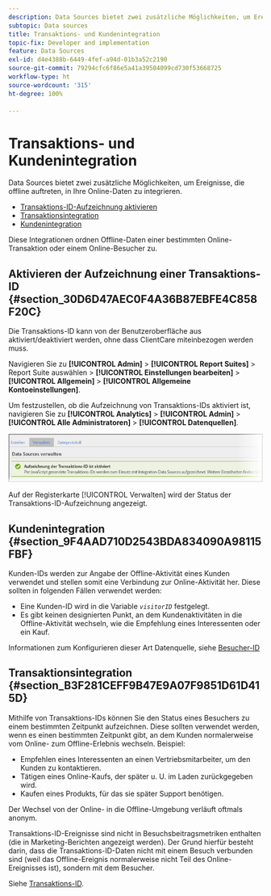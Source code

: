 ```yaml
---
description: Data Sources bietet zwei zusätzliche Möglichkeiten, um Ereignisse, die offline auftreten, in Ihre Online-Daten zu integrieren.
subtopic: Data sources
title: Transaktions- und Kundenintegration
topic-fix: Developer and implementation
feature: Data Sources
exl-id: d4e4388b-6449-4fef-a94d-01b3a52c2190
source-git-commit: 79294cfc6f86e5a41a39504099cd730f53668725
workflow-type: ht
source-wordcount: '315'
ht-degree: 100%

---
```


# Transaktions- und Kundenintegration

Data Sources bietet zwei zusätzliche Möglichkeiten, um Ereignisse, die offline auftreten, in Ihre Online-Daten zu integrieren.

* [Transaktions-ID-Aufzeichnung aktivieren](/help/import/c-data-sources/datasrc-integrating-offline-data.md#section_30D6D47AEC0F4A36B87EBFE4C858F20C)
* [Transaktionsintegration](/help/import/c-data-sources/datasrc-integrating-offline-data.md#section_B3F281CEFF9B47E9A07F9851D61D415D)
* [Kundenintegration](/help/import/c-data-sources/datasrc-integrating-offline-data.md#section_9F4AAD710D2543BDA834090A98115FBF)

Diese Integrationen ordnen Offline-Daten einer bestimmten Online-Transaktion oder einem Online-Besucher zu.

## Aktivieren der Aufzeichnung einer Transaktions-ID {#section_30D6D47AEC0F4A36B87EBFE4C858F20C}

Die Transaktions-ID kann von der Benutzeroberfläche aus aktiviert/deaktiviert werden, ohne dass ClientCare miteinbezogen werden muss.

Navigieren Sie zu **[!UICONTROL Admin]** > **[!UICONTROL Report Suites]** > Report Suite auswählen > **[!UICONTROL Einstellungen bearbeiten]** > **[!UICONTROL Allgemein]** > **[!UICONTROL Allgemeine Kontoeinstellungen]**.

<!-- 

<p>When contacting Customer Care, be prepared to provide the following information: </p> 
<ul id="ul_C425C7A074484650AFCCF0425E8E3F47"> 
 <li id="li_7640C0C4DF0C49749A3C37E5461DC22F">Report Suite ID of the data source for which you need transaction ID recording enabled. <p>In Data Sources, the report suite ID is the first part of the login appended by a random number that identifies the specific data source that was set up. For example, <code> RSID-drmossdev5 Login-drmossdev5_0001343430</code>. </p> </li> 
 <li id="li_4FB0E3EC7BE94A2DBEE9063365A71C9C">The Transaction ID expiration window (described in <a href="/help/import/c-data-sources/datasrc-tid-visitor-profile.md"  > Transaction ID and Visitor Profiles</a>). By default this is 90 days, but it can be extended to up to 2 years. </li> 
</ul>

 -->

Um festzustellen, ob die Aufzeichnung von Transaktions-IDs aktiviert ist, navigieren Sie zu **[!UICONTROL Analytics]** > **[!UICONTROL Admin]** > **[!UICONTROL Alle Administratoren]** > **[!UICONTROL Datenquellen]**.

![](assets/transaction-ID-recording-active.png)

Auf der Registerkarte [!UICONTROL Verwalten] wird der Status der Transaktions-ID-Aufzeichnung angezeigt.

## Kundenintegration {#section_9F4AAD710D2543BDA834090A98115FBF}

Kunden-IDs werden zur Angabe der Offline-Aktivität eines Kunden verwendet und stellen somit eine Verbindung zur Online-Aktivität her. Diese sollten in folgenden Fällen verwendet werden:

* Eine Kunden-ID wird in die Variable   *`visitorID`* festgelegt.
* Es gibt keinen designierten Punkt, an dem Kundenaktivitäten in die Offline-Aktivität wechseln, wie die Empfehlung eines Interessenten oder ein Kauf.

Informationen zum Konfigurieren dieser Art Datenquelle, siehe   [Besucher-ID](/help/import/c-data-sources/c-datasrc-types/datasrc-visitorid.md)

## Transaktionsintegration {#section_B3F281CEFF9B47E9A07F9851D61D415D}

Mithilfe von Transaktions-IDs können Sie den Status eines Besuchers zu einem bestimmten Zeitpunkt aufzeichnen. Diese sollten verwendet werden, wenn es einen bestimmten Zeitpunkt gibt, an dem Kunden normalerweise vom Online- zum Offline-Erlebnis wechseln. Beispiel:

* Empfehlen eines Interessenten an einen Vertriebsmitarbeiter, um den Kunden zu kontaktieren.
* Tätigen eines Online-Kaufs, der später u. U. im Laden zurückgegeben wird.
* Kaufen eines Produkts, für das sie später Support benötigen.

Der Wechsel von der Online- in die Offline-Umgebung verläuft oftmals anonym.

Transaktions-ID-Ereignisse sind nicht in Besuchsbeitragsmetriken enthalten (die in Marketing-Berichten angezeigt werden). Der Grund hierfür besteht darin, dass die Transaktions-ID-Daten nicht mit einem Besuch verbunden sind (weil das Offline-Ereignis normalerweise nicht Teil des Online-Ereignisses ist), sondern mit dem Besucher. 

Siehe [Transaktions-ID](/help/import/c-data-sources/c-datasrc-types/datasrc-transactionid.md).
